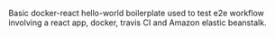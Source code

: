 Basic docker-react hello-world boilerplate used to test e2e workflow involving a react app, docker, travis CI and Amazon elastic beanstalk.